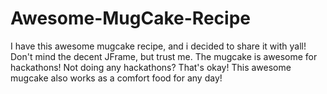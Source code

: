 # Awesome-MugCake-Recipe
I have this awesome mugcake recipe, and i decided to share it with yall! Don't mind the decent JFrame, but trust me. The mugcake is awesome for hackathons! Not doing any hackathons? That's okay! This awesome mugcake also works as a comfort food for any day!
